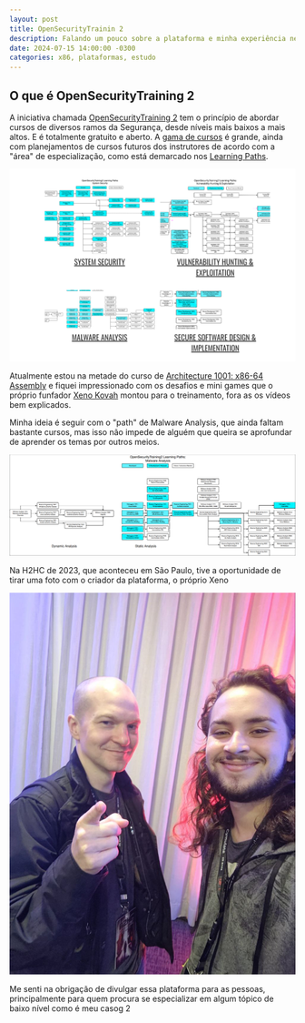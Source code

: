 ```yaml
---
layout: post
title: OpenSecurityTrainin 2
description: Falando um pouco sobre a plataforma e minha experiência nela
date: 2024-07-15 14:00:00 -0300
categories: x86, plataformas, estudo
---
```


## O que é OpenSecurityTraining 2

A iniciativa chamada [OpenSecurityTraining 2](https://opensecuritytraining.info/Home.html) tem o princípio de abordar cursos de diversos ramos da Segurança, desde níveis mais baixos a mais altos. E é totalmente gratuito e aberto. A [gama de cursos](https://p.ost2.fyi/courses) é grande, ainda com planejamentos de cursos futuros dos instrutores de acordo com a "área" de especialização, como está demarcado nos [Learning Paths](https://opensecuritytraining.info/Learning%20Paths.html).

![image](https://github.com/IgorA123/igora123.github.io/blob/main/_posts/images/learning-paths.png)


Atualmente estou na metade do curso de [Architecture 1001: x86-64 Assembly](https://p.ost2.fyi/courses/course-v1:OpenSecurityTraining2+Arch1001_x86-64_Asm+2021_v1/about) e fiquei impressionado com os desafios e mini games que o próprio funfador [Xeno Kovah](https://twitter.com/xenokovah) montou para o treinamento, fora as os vídeos bem explicados. 

Minha ideia é seguir com o "path" de Malware Analysis, que ainda faltam bastante cursos, mas isso não impede de alguém que queira se aprofundar de aprender os temas por outros meios.

![image2](https://github.com/IgorA123/igora123.github.io/blob/main/_posts/images/malware-analysis.png)

Na H2HC de 2023, que aconteceu em São Paulo, tive a oportunidade de tirar uma foto com o criador da plataforma, o próprio Xeno

![image3](https://github.com/IgorA123/igora123.github.io/blob/main/_posts/images/photo_2024-07-15_12-14-33.jpg)

Me senti na obrigação de divulgar essa plataforma para as pessoas, principalmente para quem procura se especializar em algum tópico de baixo nível como é meu casog 2


